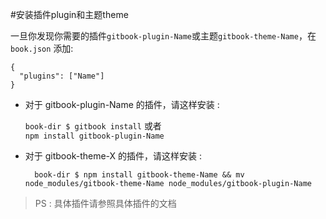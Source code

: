 #安装插件plugin和主题theme

一旦你发现你需要的插件`gitbook-plugin-Name`或主题`gitbook-theme-Name`，在 `book.json` 添加:
   
    {
      "plugins": ["Name"]
    }
    
- 对于 gitbook-plugin-Name 的插件，请这样安装 :

  `book-dir $ gitbook install`  或者   
   `npm install gitbook-plugin-Name`

- 对于 gitbook-theme-X 的插件，请这样安装 :

	    book-dir $ npm install gitbook-theme-Name && mv node_modules/gitbook-theme-Name node_modules/gitbook-plugin-Name
	
> PS : 具体插件请参照具体插件的文档